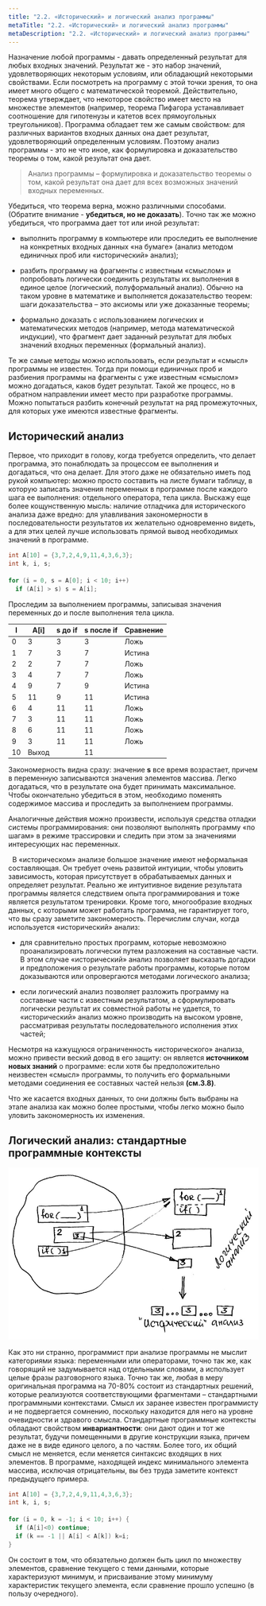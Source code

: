 ```yaml
---
title: "2.2. «Исторический» и логический анализ программы"
metaTitle: "2.2. «Исторический» и логический анализ программы"
metaDescription: "2.2. «Исторический» и логический анализ программы"
---
```


Назначение любой программы - давать определенный результат для любых входных значений. Результат же - это набор значений, удовлетворяющих некоторым условиям, или обладающий некоторыми свойствами. Если посмотреть на программу с этой точки зрения, то она имеет много общего с математической теоремой. Действительно, теорема утверждает, что некоторое свойство имеет место на множестве элементов (например, теорема Пифагора устанавливает соотношение для гипотенузы и катетов всех прямоугольных треугольников). Программа обладает тем же самым свойством: для различных вариантов входных данных она дает результат, удовлетворяющий определенным условиям. Поэтому анализ программы - это не что иное, как формулировка и доказательство теоремы о том, какой результат она дает.

> Анализ программы – формулировка и доказательство теоремы о том, какой результат она дает для всех возможных значений входных переменных.

Убедиться, что теорема верна, можно различными способами. (Обратите внимание - **убедиться, но не доказать**). Точно так же можно убедиться, что программа дает тот или иной результат:

- выполнить программу в компьютере или проследить ее выполнение на конкретных входных данных «на бумаге» (анализ методом единичных проб или «исторический» анализ);

- разбить программу на фрагменты с известным «смыслом» и попробовать логически соединить результаты их выполнения в единое целое (логический, полуформальный анализ). Обычно на таком уровне в математике и выполняется доказательство теорем: шаги доказательства – это аксиомы или уже доказанные теоремы;

- формально доказать с использованием логических и математических методов (например, метода математической индукции), что фрагмент дает заданный результат для любых значений входных переменных (формальный анализ).

Те же самые методы можно использовать, если результат и «смысл» программы не известен. Тогда при помощи единичных проб и разбиения программы на фрагменты с уже известным «смыслом» можно догадаться, каков будет результат. Такой же процесс, но в обратном направлении имеет место при разработке программы. Можно попытаться разбить конечный результат на ряд промежуточных, для которых уже имеются известные фрагменты.

## Исторический анализ

Первое, что приходит в голову, когда требуется определить, что делает программа, это понаблюдать за процессом ее выполнения и догадаться, что она делает. Для этого даже не обязательно иметь под рукой компьютер: можно просто составить на листе бумаги таблицу, в которую записать значения переменных в программе после каждого шага ее выполнения: отдельного оператора, тела цикла. Выскажу еще более кощунственную мысль: наличие отладчика для исторического анализа даже вредно: для улавливания закономерности в последовательности результатов их желательно одновременно видеть, а для этих целей лучше использовать прямой вывод необходимых значений в программе.

```c
int A[10] = {3,7,2,4,9,11,4,3,6,3};
int k, i, s;

for (i = 0, s = A[0]; i < 10; i++)
  if (A[i] > s) s = A[i];
```

Проследим за выполнением программы, записывая значения переменных до и после выполнения тела цикла.

| I   | A[i]  | s до if | s после if | Сравнение |
| --- | ----- | ------- | ---------- | --------- |
| 0   | 3     | 3       | 3          | Ложь      |
| 1   | 7     | 3       | 7          | Истина    |
| 2   | 2     | 7       | 7          | Ложь      |
| 3   | 4     | 7       | 7          | Ложь      |
| 4   | 9     | 7       | 9          | Истина    |
| 5   | 11    | 9       | 11         | Истина    |
| 6   | 4     | 11      | 11         | Ложь      |
| 7   | 3     | 11      | 11         | Ложь      |
| 8   | 6     | 11      | 11         | Ложь      |
| 9   | 3     | 11      | 11         | Ложь      |
| 10  | Выход |         | 11         |           |

Закономерность видна сразу: значение **s** все время возрастает, причем в переменную записываются значения элементов массива. Легко догадаться, что в результате она будет принимать максимальное. Чтобы окончательно убедиться в этом, необходимо поменять содержимое массива и проследить за выполнением программы.

Аналогичные действия можно произвести, используя средства отладки системы программирования: они позволяют выполнять программу «по шагам» в режиме трассировки и следить при этом за значениями интересующих нас переменных.

&nbsp;<Icon name="YinAndYang"/> В «историческом» анализе большое значение имеют неформальная составляющая. Он требует очень развитой интуиции, чтобы уловить зависимость, которая присутствует в обрабатываемых данных и определяет результат. Реально же интуитивное видение результата программы является следствием опыта программирования и тоже является результатом тренировки. Кроме того, многообразие входных данных, с которыми может работать программа, не гарантирует того, что вы сразу заметите закономерность. Перечислим случаи, когда используется «исторический» анализ:

- для сравнительно простых программ, которые невозможно проанализировать логически путем разложения на составные части. В этом случае «исторический» анализ позволяет высказать догадки и предположения о результате работы программы, которые потом доказываются или опровергаются методами логического анализа;

- если логический анализ позволяет разложить программу на составные части с известным результатом, а сформулировать логически результат их совместной работы не удается, то «исторический» анализ можно производить на высоком уровне, рассматривая результаты последовательного исполнения этих частей;

Несмотря на кажущуюся ограниченность «исторического» анализа, можно привести веский довод в его защиту: он является **источником новых знаний** о программе: если хотя бы предположительно неизвестен «смысл» программы, то получить его формальными методами соединения ее составных частей нельзя **(см.3.8)**.

Что же касается входных данных, то они должны быть выбраны на этапе анализа как можно более простыми, чтобы легко можно было уловить закономерность их изменения.

## Логический анализ: cтандартные программные контексты

![](./assets/022-01.jpg)

Как это ни странно, программист при анализе программы не мыслит категориями языка: переменными или операторами, точно так же, как говорящий не задумывается над отдельными словами, а использует целые фразы разговорного языка. Точно так же, любая в меру оригинальная программа на 70-80% состоит из стандартных решений, которые реализуются соответствующими фрагментами – стандартными программными контекстами. Смысл их заранее известен программисту и не подвергается сомнению, поскольку находится для него на уровне очевидности и здравого смысла. Стандартные программные контексты обладают свойством **инвариантности**: они дают один и тот же результат, будучи помещенными в другие конструкции языка, причем даже не в виде единого целого, а по частям. Более того, их общий смысл не меняется, если меняется синтаксис входящих в них элементов. В программе, находящей индекс минимального элемента массива, исключая отрицательны, вы без труда заметите контекст предыдущего примера.

```c
int A[10] = {3,7,2,4,9,11,4,3,6,3};
int k, i, s;

for (i = 0, k = -1; i < 10; i++) {
  if (A[i]<0) continue;
  if (k == -1 || A[i] < A[k]) k=i;
}
```

Он состоит в том, что обязательно должен быть цикл по множеству элементов, сравнение текущего с теми данными, которые характеризуют минимум, и присваивание этому минимуму характеристик текущего элемента, если сравнение прошло успешно (в пользу очередного).
